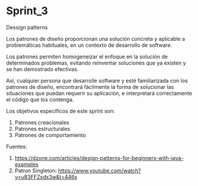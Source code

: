 # Sprint_3
Dessign patterns

Los patrones de diseño proporcionan una solución concreta y aplicable a problemáticas habituales, en un contexto de desarrollo de software.

Los patrones permiten homogeneizar el enfoque en la solución de determinados problemas, evitando reinventar soluciones que ya existen y se han demostrado efectivas.

Así, cualquier persona que desarrolle software y esté familiarizada con los patrones de diseño, encontrará fácilmente la forma de solucionar las situaciones que puedan requerir su aplicación, e interpretará correctamente el código que los contenga.

Los objetivos especificos de este sprint son:

1. Patrones creacionales
2. Patrones estructurales
3. Patrones de comportamiento


Fuentes: 
1. https://dzone.com/articles/design-patterns-for-beginners-with-java-examples
2. Patron Singleton: https://www.youtube.com/watch?v=uB3FFZsdx3w&t=446s
